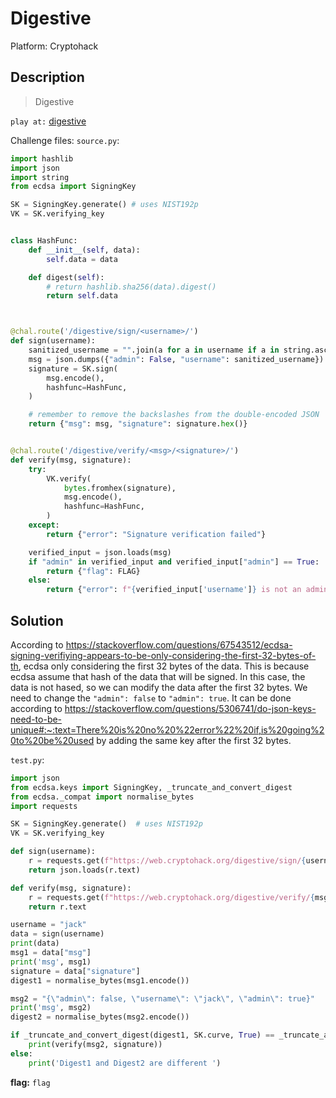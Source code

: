 # Digestive

Platform: Cryptohack

## Description

> Digestive

`play at:` [digestive](https://web.cryptohack.org/digestive)

Challenge files:
`source.py`:

```python
import hashlib
import json
import string
from ecdsa import SigningKey

SK = SigningKey.generate() # uses NIST192p
VK = SK.verifying_key


class HashFunc:
    def __init__(self, data):
        self.data = data

    def digest(self):
        # return hashlib.sha256(data).digest()
        return self.data



@chal.route('/digestive/sign/<username>/')
def sign(username):
    sanitized_username = "".join(a for a in username if a in string.ascii_lowercase)
    msg = json.dumps({"admin": False, "username": sanitized_username})
    signature = SK.sign(
        msg.encode(),
        hashfunc=HashFunc,
    )

    # remember to remove the backslashes from the double-encoded JSON
    return {"msg": msg, "signature": signature.hex()}


@chal.route('/digestive/verify/<msg>/<signature>/')
def verify(msg, signature):
    try:
        VK.verify(
            bytes.fromhex(signature),
            msg.encode(),
            hashfunc=HashFunc,
        )
    except:
        return {"error": "Signature verification failed"}

    verified_input = json.loads(msg)
    if "admin" in verified_input and verified_input["admin"] == True:
        return {"flag": FLAG}
    else:
        return {"error": f"{verified_input['username']} is not an admin"}
```

## Solution

According to <https://stackoverflow.com/questions/67543512/ecdsa-signing-verifiying-appears-to-be-only-considering-the-first-32-bytes-of-th>, ecdsa only considering the first 32 bytes of the data. This is because ecdsa assume that hash of the data that will be signed. In this case, the data is not hased, so we can modify the data after the first 32 bytes.
We need to change the `"admin": false` to `"admin": true`. It can be done according to <https://stackoverflow.com/questions/5306741/do-json-keys-need-to-be-unique#:~:text=There%20is%20no%20%22error%22%20if,is%20going%20to%20be%20used> by adding the same key after the first 32 bytes.

`test.py`:

```python
import json
from ecdsa.keys import SigningKey, _truncate_and_convert_digest
from ecdsa._compat import normalise_bytes
import requests

SK = SigningKey.generate()  # uses NIST192p
VK = SK.verifying_key

def sign(username):
    r = requests.get(f"https://web.cryptohack.org/digestive/sign/{username}/")
    return json.loads(r.text)

def verify(msg, signature):
    r = requests.get(f"https://web.cryptohack.org/digestive/verify/{msg}/{signature}/")
    return r.text

username = "jack"
data = sign(username)
print(data)
msg1 = data["msg"]
print('msg', msg1)
signature = data["signature"]
digest1 = normalise_bytes(msg1.encode())

msg2 = "{\"admin\": false, \"username\": \"jack\", \"admin\": true}"
print('msg', msg2)
digest2 = normalise_bytes(msg2.encode())

if _truncate_and_convert_digest(digest1, SK.curve, True) == _truncate_and_convert_digest(digest2, SK.curve, True):
    print(verify(msg2, signature))
else:
    print('Digest1 and Digest2 are different ')
```

**flag:** `flag`
